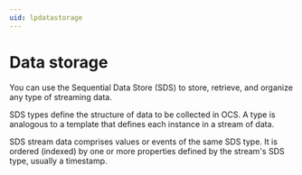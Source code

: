 ```yaml
---
uid: lpdatastorage
---
```


# Data storage

You can use the Sequential Data Store (SDS) to store, retrieve, and organize any type of streaming data. 

SDS types define the structure of data to be collected in OCS. A type is analogous to a template that defines each instance in a stream of data.

SDS stream data comprises values or events of the same SDS type. It is ordered (indexed) by one or more properties defined by the stream's SDS type, usually a timestamp.
